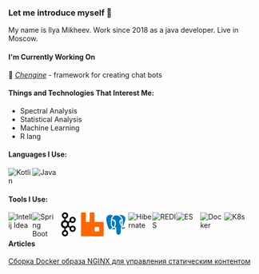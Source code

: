 ### Let me introduce myself 👋

My name is Ilya Mikheev. Work since 2018 as a java developer. Live in Moscow.

#### I'm Currently Working On

🤖 [*Chengine*](https://github.com/mikheevshow/chengine) - framework for creating chat bots

#### Things and Technologies That Interest Me:

- Spectral Analysis
- Statistical Analysis
- Machine Learning
- R lang

#### Languages I Use:

[<img align="left" alt="Kotlin" width="48px" src="https://img.icons8.com/color/48/000000/kotlin.png"/>][kotlin]
[<img align="left" alt="Java" width="48px" src="https://img.icons8.com/color/48/000000/java-coffee-cup-logo.png"/>][openjdk]

</br>
</br>

#### Tools I Use:

[<img align="left" alt="Intellij Idea" width="48px" src="https://img.icons8.com/color/48/000000/intellij-idea.png"/>][jetbrains]
[<img align="left" alt="Spring Boot" width="48px" src="https://img.icons8.com/color/48/000000/spring-logo.png"/>][springboot]
[<img align="left" alt="Apache Kafka" width="48px" src="https://raw.githubusercontent.com/mikheevshow/mikheevshow/master/kafka.png"/>][kafka]
[<img align="left" alt="RabbitMQ" width="48px" src="https://raw.githubusercontent.com/mikheevshow/mikheevshow/master/rabbitmq.png"/>][rabbitmq]
[<img align="left" alt="PostgreSQL" width="48px" src="https://raw.githubusercontent.com/mikheevshow/mikheevshow/master/icons8-postgresql-48.png"/>][postgresql]
[<img align="left" alt="Hibernate" width="48px" src="https://icon-library.com/images/hibernate-icon/hibernate-icon-0.jpg" />][hibernate]
[<img align="left" alt="REDIS" width="48px" src="https://cdn4.iconfinder.com/data/icons/redis-2/1451/Untitled-2-512.png" />][redis]
[<img align="left" alt="ES" width="48px" src="https://img.icons8.com/color/2x/elasticsearch.png"/>][es]
[<img align="left" alt="Docker" width="48px" src="https://img.icons8.com/color/72/docker.png"/>][docker]
[<img align="left" alt="K8s" width="48px" src="https://img.icons8.com/color/72/kubernetes.png"/>][k8s]

</br>
</br>

#### Articles

[Сборка Docker образа NGINX для управления статическим контентом](https://github.com/mikheevshow/articles/blob/master/docker/NGINX_AS_STATIC_SERVER.MD)

</br>
</br>

[jetbrains]: https://www.jetbrains.com/ru-ru/idea/
[openjdk]: https://jdk.java.net/
[springboot]: https://spring.io/projects/spring-boot
[kafka]: https://kafka.apache.org/
[rabbitmq]: https://www.rabbitmq.com/
[postgresql]: https://www.postgresql.org/
[hibernate]: https://hibernate.org/
[es]: https://www.elastic.co/brand
[docker]: https://www.docker.com/
[k8s]: https://kubernetes.io/ru/
[redis]: https://redis.io/
[kotlin]: https://kotlinlang.org/





<!--
**mikheevshow/mikheevshow** is a ✨ _special_ ✨ repository because its `README.md` (this file) appears on your GitHub profile.

Here are some ideas to get you started:

- 🔭 I’m currently working on ...
- 🌱 I’m currently learning ...
- 👯 I’m looking to collaborate on ...
- 🤔 I’m looking for help with ...
- 💬 Ask me about ...
- 📫 How to reach me: ...
- 😄 Pronouns: ...
- ⚡ Fun fact: ...
-->
